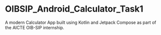 # OIBSIP_Android_Calculator_Task1
A modern Calculator App built using Kotlin and Jetpack Compose as part of the AICTE OIB-SIP internship.
